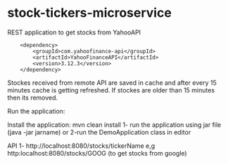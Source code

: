 # stock-tickers-microservice

REST application to get stocks from YahooAPI

        <dependency>
            <groupId>com.yahoofinance-api</groupId>
            <artifactId>YahooFinanceAPI</artifactId>
            <version>3.12.3</version>
        </dependency>

Stockes received from remote API are saved in cache and after every 15 minutes cache is getting refreshed.
If stockes are older than 15 minutes then its removed.

Run the application:

Install the application: mvn clean install
1- run the application using jar file (java -jar jarname)
or
2-run the DemoApplication class in editor

API
1- http://localhost:8080/stocks/tickerName
e,g http:localhost:8080/stocks/GOOG  (to get stocks from google)

